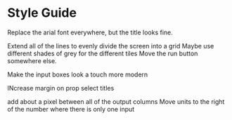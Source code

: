 
# Style Guide

Replace the arial font everywhere, but the title looks fine.

Extend all of the lines to evenly divide the screen into a grid
Maybe use different shades of grey for the different tiles
Move the run button somewhere else.

Make the input boxes look a touch more modern

INcrease margin on prop select titles

<!-- Also convert output pressure units to psia -->

add about a pixel between all of the output columns
Move units to the right of the number where there is only one input